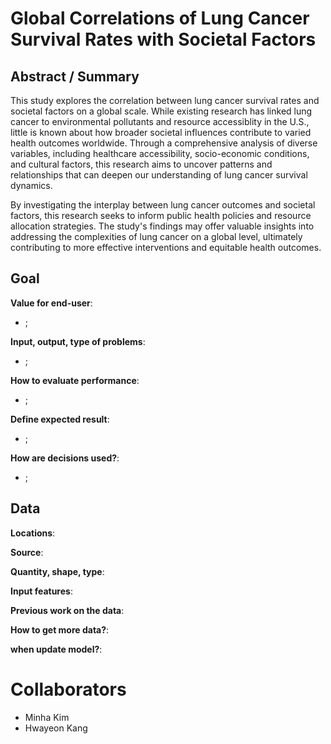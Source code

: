 # Global Correlations of Lung Cancer Survival Rates with Societal Factors

## Abstract / Summary
This study explores the correlation between lung cancer survival rates and societal factors on a global scale. While existing research has linked lung cancer to environmental pollutants and resource accessiblity in the U.S., little is known about how broader societal influences contribute to varied health outcomes worldwide. Through a comprehensive analysis of diverse variables, including healthcare accessibility, socio-economic conditions, and cultural factors, this research aims to uncover patterns and relationships that can deepen our understanding of lung cancer survival dynamics.

By investigating the interplay between lung cancer outcomes and societal factors, this research seeks to inform public health policies and resource allocation strategies. The study's findings may offer valuable insights into addressing the complexities of lung cancer on a global level, ultimately contributing to more effective interventions and equitable health outcomes.

## Goal 

**Value for end-user**:
- ;

**Input, output, type of problems**:
  - ;

**How to evaluate performance**:
- ;

**Define expected result**:
- ;

**How are decisions used?**:
- ;

## Data

**Locations**:

**Source**:

**Quantity, shape, type**:

**Input features**:

**Previous work on the data**:

**How to get more data?**:

**when update model?**:

# Collaborators
- Minha Kim
- Hwayeon Kang
